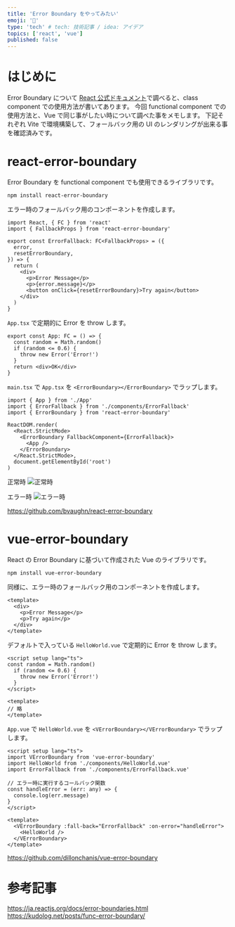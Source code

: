 ```yaml
---
title: 'Error Boundary をやってみたい'
emoji: '🔧'
type: 'tech' # tech: 技術記事 / idea: アイデア
topics: ['react', 'vue']
published: false
---
```


# はじめに

Error Boundary について [React 公式ドキュメント](https://ja.reactjs.org/docs/error-boundaries.html)で調べると、class component での使用方法が書いてあります。
今回 functional component での使用方法と、Vue で同じ事がしたい時について調べた事をメモします。
下記それぞれ Vite で環境構築して、フォールバック用の UI のレンダリングが出来る事を確認済みです。

# react-error-boundary

Error Boundary を functional component でも使用できるライブラリです。

```
npm install react-error-boundary
```

エラー時のフォールバック用のコンポーネントを作成します。

```tsx: ErrorFallback.tsx
import React, { FC } from 'react'
import { FallbackProps } from 'react-error-boundary'

export const ErrorFallback: FC<FallbackProps> = ({
  error,
  resetErrorBoundary,
}) => {
  return (
    <div>
      <p>Error Message</p>
      <p>{error.message}</p>
      <button onClick={resetErrorBoundary}>Try again</button>
    </div>
  )
}
```

`App.tsx` で定期的に Error を throw します。

```tsx: App.tsx
export const App: FC = () => {
  const random = Math.random()
  if (random <= 0.6) {
    throw new Error('Error!')
  }
  return <div>OK</div>
}
```

`main.tsx` で `App.tsx` を `<ErrorBoundary></ErrorBoundary>` でラップします。

```tsx: main.tsx
import { App } from './App'
import { ErrorFallback } from './components/ErrorFallback'
import { ErrorBoundary } from 'react-error-boundary'

ReactDOM.render(
  <React.StrictMode>
    <ErrorBoundary FallbackComponent={ErrorFallback}>
      <App />
    </ErrorBoundary>
  </React.StrictMode>,
  document.getElementById('root')
)
```

正常時
![正常時](https://storage.googleapis.com/zenn-user-upload/b24901cb6878-20220228.png)

エラー時
![エラー時](https://storage.googleapis.com/zenn-user-upload/cefc8dc12252-20220228.png)

https://github.com/bvaughn/react-error-boundary

# vue-error-boundary

React の Error Boundary に基づいて作成された Vue のライブラリです。

```
npm install vue-error-boundary
```

同様に、エラー時のフォールバック用のコンポーネントを作成します。

```javascript: ErrorFallback.vue
<template>
  <div>
    <p>Error Message</p>
    <p>Try again</p>
  </div>
</template>
```

デフォルトで入っている `HelloWorld.vue` で定期的に Error を throw します。

```javascript: HelloWorld.vue
<script setup lang="ts">
const random = Math.random()
  if (random <= 0.6) {
    throw new Error('Error!')
  }
</script>

<template>
// 略
</template>
```

`App.vue` で `HelloWorld.vue` を `<VErrorBoundary></VErrorBoundary>` でラップします。

```javascript: App.vue
<script setup lang="ts">
import VErrorBoundary from 'vue-error-boundary'
import HelloWorld from './components/HelloWorld.vue'
import ErrorFallback from './components/ErrorFallback.vue'

// エラー時に実行するコールバック関数
const handleError = (err: any) => {
  console.log(err.message)
}
</script>

<template>
  <VErrorBoundary :fall-back="ErrorFallback" :on-error="handleError">
    <HelloWorld />
  </VErrorBoundary>
</template>
```

https://github.com/dillonchanis/vue-error-boundary

# 参考記事

https://ja.reactjs.org/docs/error-boundaries.html
https://kudolog.net/posts/func-error-boundary/
